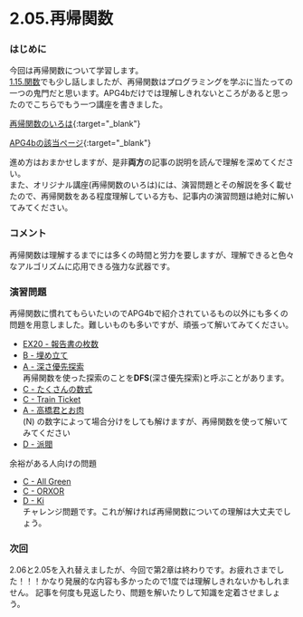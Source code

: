 2.05.再帰関数
============

### はじめに

今回は再帰関数について学習します。  
[1.15.関数](../1-15/index.md)でも少し話しましたが、再帰関数はプログラミングを学ぶに当たっての一つの鬼門だと思います。APG4bだけでは理解しきれないところがあると思ったのでこちらでもう一つ講座を書きました。

[再帰関数のいろは](sub.md){:target="_blank"}

[APG4bの該当ページ](https://atcoder.jp/contests/APG4b/tasks/APG4b_v){:target="_blank"}

進め方はおまかせしますが、是非**両方**の記事の説明を読んで理解を深めてください。  
また、オリジナル講座(再帰関数のいろは)には、演習問題とその解説を多く載せたので、再帰関数をある程度理解している方も、記事内の演習問題は絶対に解いてみてください。

### コメント

再帰関数は理解するまでには多くの時間と労力を要しますが、理解できると色々なアルゴリズムに応用できる強力な武器です。

### 演習問題

再帰関数に慣れてもらいたいのでAPG4bで紹介されているもの以外にも多くの問題を用意しました。難しいものも多いですが、頑張って解いてみてください。

- [EX20 - 報告書の枚数](https://atcoder.jp/contests/apg4b/tasks/APG4b_cc)
- [B - 埋め立て](https://atcoder.jp/contests/arc031/tasks/arc031_2)
- [A - 深さ優先探索](https://atcoder.jp/contests/atc001/tasks/dfs_a)  
再帰関数を使った探索のことを**DFS**(深さ優先探索)と呼ぶことがあります。
- [C - たくさんの数式](https://atcoder.jp/contests/arc061/tasks/arc061_a)
- [C - Train Ticket](https://atcoder.jp/contests/abc079/tasks/abc079_c)
- [A - 高橋君とお肉](https://atcoder.jp/contests/arc029/tasks/arc029_1)  
\(N\) の数字によって場合分けをしても解けますが、再帰関数を使って解いてみてください
- [D - 派閥](https://atcoder.jp/contests/abc002/tasks/abc002_4)

余裕がある人向けの問題

- [C - All Green](https://atcoder.jp/contests/abc104/tasks/abc104_c)
- [C - ORXOR](https://atcoder.jp/contests/abc197/tasks/abc197_c)
- [D - Ki](https://atcoder.jp/contests/abc138/tasks/abc138_d)  
チャレンジ問題です。これが解ければ再帰関数についての理解は大丈夫でしょう。

### 次回

2.06と2.05を入れ替えましたが、今回で第2章は終わりです。お疲れさまでした！！！かなり発展的な内容も多かったので1度では理解しきれないかもしれません。
記事を何度も見返したり、問題を解いたりして知識を定着させましょう。
<!-- さて、次は [3.00.第3章について](../3-0/index.md) を見てください。 -->


